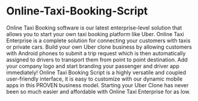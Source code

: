 # Online-Taxi-Booking-Script
Online Taxi Booking software is our latest enterprise-level solution that allows you to start your own taxi booking platform like Uber. Online Taxi Enterprise is a complete solution for connecting your customers with taxis or private cars. Build your own Uber clone business by allowing customers with Android phones to submit a trip request which is then automatically assigned to drivers to transport them from point to point destination. Add your company logo and start branding your passenger and driver app immediately! Online Taxi Booking Script is a highly versatile and coupled user-friendly interface, it is easy to customize with our dynamic mobile apps in this PROVEN business model. Starting your Uber Clone has never been so much easier and affordable with Online Taxi Enterprise for as low.
